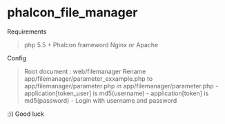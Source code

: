 # phalcon_file_manager

Requirements 
  > php 5.5 +
  > Phalcon frameword
  > Nginx or Apache
  
Config 
  > Root document : web/filemanager
  > Rename app/filemanager/parameter_exxample.php to app/filemanager/parameter.php
  > in app/filemanager/parameter.php
      - application[token_user] is md5(username)
      - application[token] is md5(password)
      - Login with username and password

:)) Good luck
